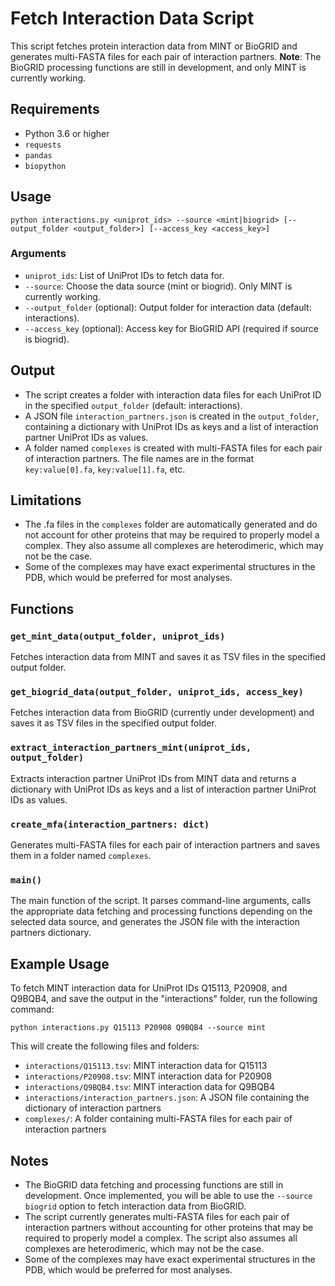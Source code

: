 # Fetch Interaction Data Script

This script fetches protein interaction data from MINT or BioGRID and generates multi-FASTA files for each pair of interaction partners. **Note**: The BioGRID processing functions are still in development, and only MINT is currently working.

## Requirements

- Python 3.6 or higher
- `requests`
- `pandas`
- `biopython`

## Usage

```
python interactions.py <uniprot_ids> --source <mint|biogrid> [--output_folder <output_folder>] [--access_key <access_key>]
```

### Arguments

- `uniprot_ids`: List of UniProt IDs to fetch data for.
- `--source`: Choose the data source (mint or biogrid). Only MINT is currently working.
- `--output_folder` (optional): Output folder for interaction data (default: interactions).
- `--access_key` (optional): Access key for BioGRID API (required if source is biogrid).

## Output

- The script creates a folder with interaction data files for each UniProt ID in the specified `output_folder` (default: interactions).
- A JSON file `interaction_partners.json` is created in the `output_folder`, containing a dictionary with UniProt IDs as keys and a list of interaction partner UniProt IDs as values.
- A folder named `complexes` is created with multi-FASTA files for each pair of interaction partners. The file names are in the format `key:value[0].fa`, `key:value[1].fa`, etc.

## Limitations

- The .fa files in the `complexes` folder are automatically generated and do not account for other proteins that may be required to properly model a complex. They also assume all complexes are heterodimeric, which may not be the case.
- Some of the complexes may have exact experimental structures in the PDB, which would be preferred for most analyses.

## Functions

### `get_mint_data(output_folder, uniprot_ids)`

Fetches interaction data from MINT and saves it as TSV files in the specified output folder.

### `get_biogrid_data(output_folder, uniprot_ids, access_key)`

Fetches interaction data from BioGRID (currently under development) and saves it as TSV files in the specified output folder.

### `extract_interaction_partners_mint(uniprot_ids, output_folder)`

Extracts interaction partner UniProt IDs from MINT data and returns a dictionary with UniProt IDs as keys and a list of interaction partner UniProt IDs as values.

### `create_mfa(interaction_partners: dict)`

Generates multi-FASTA files for each pair of interaction partners and saves them in a folder named `complexes`.

### `main()`

The main function of the script. It parses command-line arguments, calls the appropriate data fetching and processing functions depending on the selected data source, and generates the JSON file with the interaction partners dictionary.

## Example Usage

To fetch MINT interaction data for UniProt IDs Q15113, P20908, and Q9BQB4, and save the output in the "interactions" folder, run the following command:

```
python interactions.py Q15113 P20908 Q9BQB4 --source mint
```

This will create the following files and folders:

- `interactions/Q15113.tsv`: MINT interaction data for Q15113
- `interactions/P20908.tsv`: MINT interaction data for P20908
- `interactions/Q9BQB4.tsv`: MINT interaction data for Q9BQB4
- `interactions/interaction_partners.json`: A JSON file containing the dictionary of interaction partners
- `complexes/`: A folder containing multi-FASTA files for each pair of interaction partners

## Notes

- The BioGRID data fetching and processing functions are still in development. Once implemented, you will be able to use the `--source biogrid` option to fetch interaction data from BioGRID.
- The script currently generates multi-FASTA files for each pair of interaction partners without accounting for other proteins that may be required to properly model a complex. The script also assumes all complexes are heterodimeric, which may not be the case.
- Some of the complexes may have exact experimental structures in the PDB, which would be preferred for most analyses.